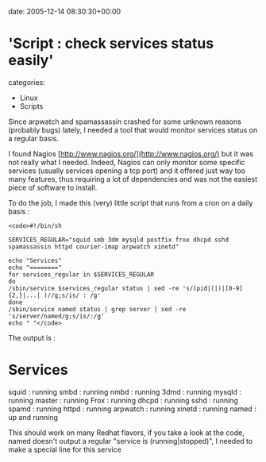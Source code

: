 


date: 2005-12-14 08:30:30+00:00


# 'Script : check services status easily'

categories:
- Linux
- Scripts


Since arpwatch and spamassassin crashed for some unknown reasons (probably bugs) lately, I needed a tool that would monitor services status on a regular basis.

I found Nagios [http://www.nagios.org/](http://www.nagios.org/) but it was not really what I needed. Indeed, Nagios can only monitor some specific services (usually services opening a tcp port) and it offered just way too many features, thus requiring a lot of dependencies and was not the easiest piece of software to install.

To do the job, I made this (very) little script that runs from a cron on a daily basis :

<!-- more -->


    
    <code>#!/bin/sh
    
    SERVICES_REGULAR="squid smb 3dm mysqld postfix frox dhcpd sshd spamassassin httpd courier-imap arpwatch xinetd"
    
    echo "Services"
    echo "========"
    for services_regular in $SERVICES_REGULAR
    do
    /sbin/service $services_regular status | sed -re 's/(pid|(|)|[0-9]{2,}|...| )//g;s/is/ : /g'
    done
    /sbin/service named status | grep server | sed -re 's/server/named/g;s/is/:/g'
    echo " "</code>



The output is :

Services
========
squid : running
smbd : running
nmbd : running
3dmd : running
mysqld : running
master : running
Frox : running
dhcpd : running
sshd : running
spamd : running
httpd : running
arpwatch : running
xinetd : running
named : up and running

This should work on many Redhat flavors, if you take a look at the code, named doesn't output a regular "service is (running|stopped)", I needed to make a special line for this service
